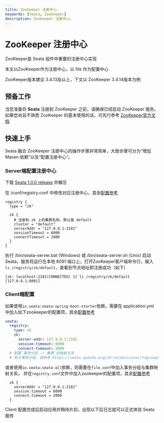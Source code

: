 ```yaml
---
title: Zookeeper 注册中心
keywords: [Seata, Zookeeper]
description: Zookeeper 注册中心。
---
```


# ZooKeeper 注册中心

ZooKeeper是 Seata 组件中重要的注册中心实现

本文以ZooKeeper作为注册中心，以 file 作为配置中心

ZooKeeper版本建议 3.4.13及以上，下文以 ZooKeeper 3.4.14版本为例

## 预备工作

当您准备将 **Seata** 注册到 ZooKeeper 之前，请确保已经启动 ZooKeeper 服务。如果您尚且不熟悉 ZooKeeper 的基本使用的话，可先行参考 [ZooKeeper官方文档](https://zookeeper.apache.org/doc/r3.4.14/index.html)



## 快速上手

Seata 融合 ZooKeeper 注册中心的操作步骤非常简单，大致步骤可分为“增加 Maven 依赖”以及“配置注册中心“。



### Server端配置注册中心

下载 [Seata 1.0.0 release](https://github.com/apache/incubator-seata/releases/tag/v1.0.0) 并解压

在 /conf/registry.conf 中修改对应注册中心，其余[配置参考](https://github.com/apache/incubator-seata/blob/develop/script/client/conf/registry.conf)

```
registry {
  type = "zk"

  zk {
    # 注册到 zk 上的集群名称，默认是 default
    cluster = "default"
    serverAddr = "127.0.0.1:2181"
    sessionTimeout = 6000
    connectTimeout = 2000
  }
}
```

执行 /bin/seata-server.bat (Windows) 或 /bin/seata-server.sh (Unix) 启动 Seata，服务将运行在本地 8091 端口上，打开ZooKeeper客户端命令行，输入` ls /registry/zk/default`，查看到节点地址即注册成功（如下）

```text
[zk: localhost:2181(CONNECTED) 1] ls /registry/zk/default
[127.0.0.1:8091]
```




### Client端配置


如果使用`io.seata:seata-spring-boot-starter`依赖，需要在 application.yml 中加入如下zookeeper的配置项，其余[配置参考](https://github.com/apache/incubator-seata/blob/1.0.0/script/client/spring/application.yml)

```yaml
seata:
  registry:
    type: zk
    zk:
      server-addr: 127.0.0.1:2181
      session-timeout: 6000
      connect-timeout: 2000
  # 配置`事务分组 -> 集群`的映射关系
  # 有关事务分组，请参考 https://seata.apache.org/zh-cn/docs/user/txgroup/transaction-group
```

或者使用`io.seata:seata-all`依赖，则需要在`file.conf`中加入事务分组与集群映射关系， 并在`registry.conf`文件中加入zookeeper的配置项，其余[配置参考](https://github.com/apache/incubator-seata/tree/1.0.0/script/client/conf)

```
  zk {
    serverAddr = "127.0.0.1:2181"
    session.timeout = 6000
    connect.timeout = 2000
  }
```



Client 配置完成后启动应用并稍待片刻，出现以下后日志就可以正式体验 Seata 服务





